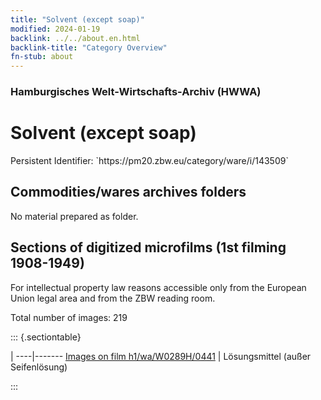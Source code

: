 ```yaml
---
title: "Solvent (except soap)"
modified: 2024-01-19
backlink: ../../about.en.html
backlink-title: "Category Overview"
fn-stub: about
---
```


### Hamburgisches Welt-Wirtschafts-Archiv (HWWA)

# Solvent (except soap)

<div class="hint">Persistent Identifier: `https://pm20.zbw.eu/category/ware/i/143509`</div>







## Commodities/wares archives folders





No material prepared as folder.



<a id="filmsections" />

## Sections of digitized microfilms (1st filming 1908-1949)

<p>For intellectual property law reasons accessible only from the European Union legal area and from the ZBW reading room.</p>



<p>Total number of images: 219</p>




::: {.sectiontable}

 | 
----|-------
<a class="btn" href="https://pm20.zbw.eu/film/h1/wa/W0289H/0441" rel="nofollow">Images on film h1/wa/W0289H/0441</a> | Lösungsmittel (außer Seifenlösung)


:::
















